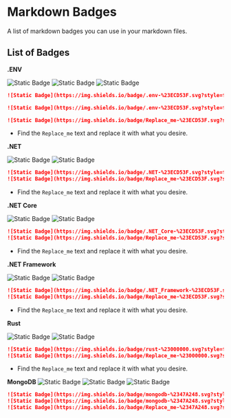 # Markdown Badges
A list of markdown badges you can use in your markdown files.


## List of Badges

**.ENV**

![Static Badge](https://img.shields.io/badge/.env-%23ECD53F.svg?style=for-the-badge&logo=dotenv&logoColor=%23ECD53F&color=gray)
![Static Badge](https://img.shields.io/badge/.env-%23ECD53F.svg?style=for-the-badge&logo=dotenv&logoColor=white&color=%23ECD53F)
![Static Badge](https://img.shields.io/badge/Replace_me-%23ECD53F.svg?style=for-the-badge&logo=dotenv&logoColor=%23ECD53F&label=.ENV&labelColor=gray&color=%23ECD53F)

```md
![Static Badge](https://img.shields.io/badge/.env-%23ECD53F.svg?style=for-the-badge&logo=dotenv&logoColor=%23ECD53F&color=gray)

![Static Badge](https://img.shields.io/badge/.env-%23ECD53F.svg?style=for-the-badge&logo=dotenv&logoColor=white&color=%23ECD53F)

![Static Badge](https://img.shields.io/badge/Replace_me-%23ECD53F.svg?style=for-the-badge&logo=dotenv&logoColor=%23ECD53F&label=.ENV&labelColor=gray&color=%23ECD53F)
```
* Find the `Replace_me` text and replace it with what you desire.


**.NET**

![Static Badge](https://img.shields.io/badge/.NET-%23ECD53F.svg?style=for-the-badge&logo=dotnet&logoColor=white&color=%23512BD4)
![Static Badge](https://img.shields.io/badge/Replace_me-%23ECD53F.svg?style=for-the-badge&logo=dotnet&logoColor=white&label=.NET&labelColor=%23512BD4&color=gray)

```md
![Static Badge](https://img.shields.io/badge/.NET-%23ECD53F.svg?style=for-the-badge&logo=dotnet&logoColor=white&color=%23512BD4)
![Static Badge](https://img.shields.io/badge/Replace_me-%23ECD53F.svg?style=for-the-badge&logo=dotnet&logoColor=white&label=.NET&labelColor=%23512BD4&color=gray)
```
* Find the `Replace_me` text and replace it with what you desire.


**.NET Core**

![Static Badge](https://img.shields.io/badge/.NET_Core-%23ECD53F.svg?style=for-the-badge&logo=dotnet&logoColor=white&color=%23512BD4)
![Static Badge](https://img.shields.io/badge/Replace_me-%23ECD53F.svg?style=for-the-badge&logo=dotnet&logoColor=white&label=.NET%20Core&labelColor=%23512BD4&color=gray)

```md
![Static Badge](https://img.shields.io/badge/.NET_Core-%23ECD53F.svg?style=for-the-badge&logo=dotnet&logoColor=white&color=%23512BD4)
![Static Badge](https://img.shields.io/badge/Replace_me-%23ECD53F.svg?style=for-the-badge&logo=dotnet&logoColor=white&label=.NET%20Core&labelColor=%23512BD4&color=gray)
```
* Find the `Replace_me` text and replace it with what you desire.


**.NET Framework**

![Static Badge](https://img.shields.io/badge/.NET_Framework-%23ECD53F.svg?style=for-the-badge&logo=dotnet&logoColor=white&color=%23512BD4)
![Static Badge](https://img.shields.io/badge/Replace_me-%23ECD53F.svg?style=for-the-badge&logo=dotnet&logoColor=white&label=.NET%20Framework&labelColor=%23512BD4&color=gray)

```md
![Static Badge](https://img.shields.io/badge/.NET_Framework-%23ECD53F.svg?style=for-the-badge&logo=dotnet&logoColor=white&color=%23512BD4)
![Static Badge](https://img.shields.io/badge/Replace_me-%23ECD53F.svg?style=for-the-badge&logo=dotnet&logoColor=white&label=.NET%20Framework&labelColor=%23512BD4&color=gray)
```
* Find the `Replace_me` text and replace it with what you desire.


**Rust**

![Static Badge](https://img.shields.io/badge/rust-%23000000.svg?style=for-the-badge&logo=rust&logoColor=white&color=%23000000)
![Static Badge](https://img.shields.io/badge/Replace_me-%23000000.svg?style=for-the-badge&logo=rust&logoColor=white&label=Rust&labelColor=%23000000&color=gray)

```md
![Static Badge](https://img.shields.io/badge/rust-%23000000.svg?style=for-the-badge&logo=rust&logoColor=white&color=%23000000)
![Static Badge](https://img.shields.io/badge/Replace_me-%23000000.svg?style=for-the-badge&logo=rust&logoColor=white&label=Rust&labelColor=%23000000&color=gray)
```
* Find the `Replace_me` text and replace it with what you desire.


**MongoDB**
![Static Badge](https://img.shields.io/badge/mongodb-%2347A248.svg?style=for-the-badge&logo=mongodb&color=gray)
![Static Badge](https://img.shields.io/badge/mongodb-%2347A248.svg?style=for-the-badge&logo=mongodb&logoColor=white)
![Static Badge](https://img.shields.io/badge/Replace_me-%2347A248.svg?style=for-the-badge&logo=mongodb&logoColor=%2347A248&label=MONGODB&labelColor=gray&color=%2347A248)

```md
![Static Badge](https://img.shields.io/badge/mongodb-%2347A248.svg?style=for-the-badge&logo=mongodb&color=gray)
![Static Badge](https://img.shields.io/badge/mongodb-%2347A248.svg?style=for-the-badge&logo=mongodb&logoColor=white)
![Static Badge](https://img.shields.io/badge/Replace_me-%2347A248.svg?style=for-the-badge&logo=mongodb&logoColor=%2347A248&label=MONGODB&labelColor=gray&color=%2347A248)
```